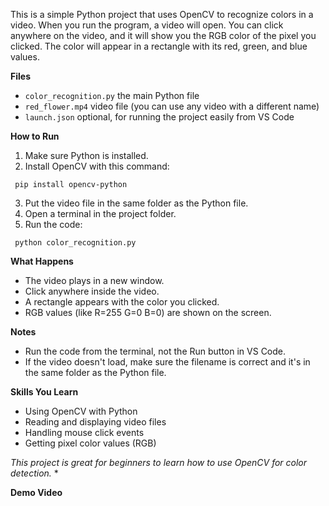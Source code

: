 This is a simple Python project that uses OpenCV to recognize colors in a video. When you run the program, a video will open. You can click anywhere on the video, and it will show you the RGB color of the pixel you clicked. The color will appear in a rectangle with its red, green, and blue values.

**Files**

- `color_recognition.py` the main Python file
- `red_flower.mp4` video file (you can use any video with a different name)
- `launch.json` optional, for running the project easily from VS Code

**How to Run**

1. Make sure Python is installed.
2. Install OpenCV with this command:
  ```
   pip install opencv-python
   ```
3. Put the video file in the same folder as the Python file.
4. Open a terminal in the project folder.
5. Run the code:
  ```
   python color_recognition.py
   ```
**What Happens**

- The video plays in a new window.
- Click anywhere inside the video.
- A rectangle appears with the color you clicked.
- RGB values (like R=255 G=0 B=0) are shown on the screen.

**Notes**

- Run the code from the terminal, not the Run button in VS Code.
- If the video doesn't load, make sure the filename is correct and it's in the same folder as the Python file.

**Skills You Learn**

- Using OpenCV with Python  
- Reading and displaying video files  
- Handling mouse click events  
- Getting pixel color values (RGB)  

*This project is great for beginners to learn how to use OpenCV for color detection.* *

**Demo Video**
